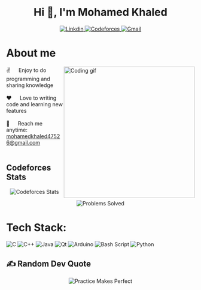 <h1 align="center">Hi 👋, I'm Mohamed Khaled </h1>

<p align="center">
 
  
 <a href="https://www.linkedin.com/in/mohammedkhaaledd/" target="_blank">
  <img src="https://img.shields.io/badge/LinkedIn-0077B5?style=for-the-badge&logo=linkedin&logoColor=white" alt="Linkdin"/>
 </a>

 <a href="https://codeforces.com/profile/MKhaled11" target="_blank">
  <img src="https://img.shields.io/badge/-Codeforces-FFD700?style=for-the-badge&logo=Codeforces&logoColor=red" alt="Codeforces"/>
</a>


  <a href="mailto:mohamedkhaled47526@gmail.com" target="_blank">
  <img src="https://img.shields.io/badge/Gmail-D14836?style=for-the-badge&logo=gmail&logoColor=white" alt="Gmail"/>
 </a>

</p>

<!-- **About Section -->
 # About me

<p>
 <img align="right" width="350" src="/assets/programmer.gif" alt="Coding gif" />
  
 ✌️ &emsp; Enjoy to do programming and sharing knowledge <br/><br/>
 ❤️ &emsp; Love to writing code and learning new features<br/><br/>
 📧 &emsp; Reach me anytime: mohamedkhaled47526@gmail.com<br/><br/>


</p>




## Codeforces Stats

<p align="center">
  <img src="https://cf.leed.at?id=MKhaled11" alt="Codeforces Stats"/>
</p>

<p align="center">
  <img src="https://img.shields.io/badge/Problems%20Solved-460-yellow?style=for-the-badge" alt="Problems Solved"/>
</p>





# Tech Stack:
![C](https://img.shields.io/badge/c-%2300599C.svg?style=for-the-badge&logo=c&logoColor=white) ![C++](https://img.shields.io/badge/c++-%2300599C.svg?style=for-the-badge&logo=c%2B%2B&logoColor=white) ![Java](https://img.shields.io/badge/java-%23ED8B00.svg?style=for-the-badge&logo=openjdk&logoColor=white) ![Qt](https://img.shields.io/badge/Qt-%23217346.svg?style=for-the-badge&logo=Qt&logoColor=white) ![Arduino](https://img.shields.io/badge/-Arduino-00979D?style=for-the-badge&logo=Arduino&logoColor=white) ![Bash Script](https://img.shields.io/badge/bash_script-%23121011.svg?style=for-the-badge&logo=gnu-bash&logoColor=white) ![Python](https://img.shields.io/badge/python-3670A0?style=for-the-badge&logo=python&logoColor=ffdd54)



## ✍️ Random Dev Quote


<p align="center">
  <img src="https://quotes-github-readme.vercel.app/api?type=horizontal&theme=dark&quote=Practice%20makes%20perfect." alt="Practice Makes Perfect"/>
</p>








